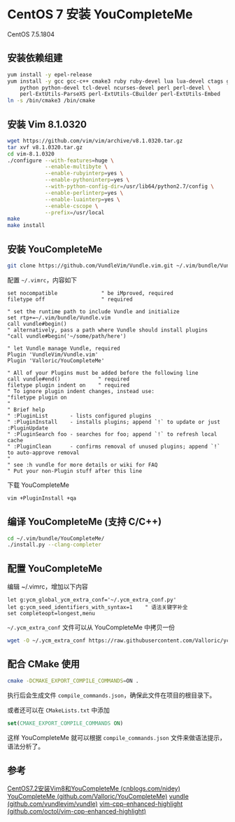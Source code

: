 # CentOS 7 安装 YouCompleteMe

CentOS 7.5.1804

## 安装依赖组建

```bash
yum install -y epel-release
yum install -y gcc gcc-c++ cmake3 ruby ruby-devel lua lua-devel ctags git \
    python python-devel tcl-devel ncurses-devel perl perl-devel \
    perl-ExtUtils-ParseXS perl-ExtUtils-CBuilder perl-ExtUtils-Embed
ln -s /bin/cmake3 /bin/cmake
```

## 安装 Vim 8.1.0320

```bash
wget https://github.com/vim/vim/archive/v8.1.0320.tar.gz
tar xvf v8.1.0320.tar.gz
cd vim-8.1.0320
./configure --with-features=huge \
            --enable-multibyte \
            --enable-rubyinterp=yes \
            --enable-pythoninterp=yes \
            --with-python-config-dir=/usr/lib64/python2.7/config \
            --enable-perlinterp=yes \
            --enable-luainterp=yes \
            --enable-cscope \
            --prefix=/usr/local
make
make install
```

## 安装 YouCompleteMe

```bash
git clone https://github.com/VundleVim/Vundle.vim.git ~/.vim/bundle/Vundle.vim
```

配置 `~/.vimrc`，内容如下

```vim
set nocompatible              " be iMproved, required
filetype off                  " required

" set the runtime path to include Vundle and initialize
set rtp+=~/.vim/bundle/Vundle.vim
call vundle#begin()
" alternatively, pass a path where Vundle should install plugins
"call vundle#begin('~/some/path/here')

" let Vundle manage Vundle, required
Plugin 'VundleVim/Vundle.vim'
Plugin 'Valloric/YouCompleteMe'

" All of your Plugins must be added before the following line
call vundle#end()            " required
filetype plugin indent on    " required
" To ignore plugin indent changes, instead use:
"filetype plugin on
"
" Brief help
" :PluginList       - lists configured plugins
" :PluginInstall    - installs plugins; append `!` to update or just :PluginUpdate
" :PluginSearch foo - searches for foo; append `!` to refresh local cache
" :PluginClean      - confirms removal of unused plugins; append `!` to auto-approve removal
"
" see :h vundle for more details or wiki for FAQ
" Put your non-Plugin stuff after this line
```

下载 YouCompleteMe

```bash
vim +PluginInstall +qa
```

## 编译 YouCompleteMe (支持 C/C++)

```bash
cd ~/.vim/bundle/YouCompleteMe/
./install.py --clang-completer
```

## 配置 YouCompleteMe

编辑 ~/.vimrc，增加以下内容

```vim
let g:ycm_global_ycm_extra_conf='~/.ycm_extra_conf.py'
let g:ycm_seed_identifiers_with_syntax=1    " 语法关键字补全
set completeopt=longest,menu
```

`~/.ycm_extra_conf` 文件可以从 YouCompleteMe 中拷贝一份

```bash
wget -O ~/.ycm_extra_conf https://raw.githubusercontent.com/Valloric/ycmd/master/examples/.ycm_extra_conf.py
```

## 配合 CMake 使用

```bash
cmake -DCMAKE_EXPORT_COMPILE_COMMANDS=ON .
```

执行后会生成文件 `compile_commands.json`，确保此文件在项目的根目录下。

或者还可以在 `CMakeLists.txt` 中添加

```cmake
set(CMAKE_EXPORT_COMPILE_COMMANDS ON)
```

这样 YouCompleteMe 就可以根据 `compile_commands.json` 文件来做语法提示，语法分析了。

## 参考

[CentOS7.2安装Vim8和YouCompleteMe (cnblogs.com/nidey)](https://www.cnblogs.com/nidey/p/8657016.html)
[YouCompleteMe (github.com/Valloric/YouCompleteMe)](https://github.com/Valloric/YouCompleteMe)
[vundle (github.com/vundlevim/vundle)](https://github.com/vundlevim/vundle.vim)
[vim-cpp-enhanced-highlight (github.com/octol/vim-cpp-enhanced-highlight)](https://github.com/octol/vim-cpp-enhanced-highlight)
